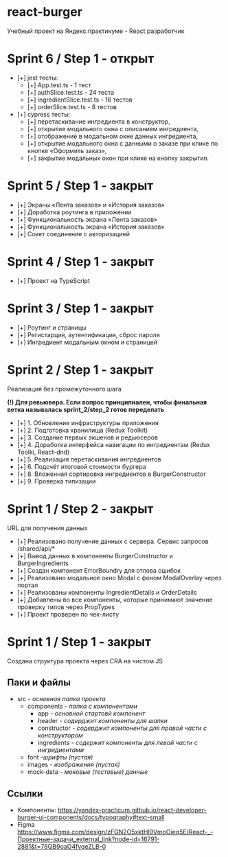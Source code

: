 # react-burger

Учебный проект на Яндекс.практикуме - React разработчик

# Sprint 6 / Step 1 - открыт

- [+] jest тесты: 
    - [+] App.test.ts - 1 тест
    - [+] authSlice.test.ts - 24 теста
    - [+] ingredientSlice.test.ts - 16 тестов
    - [+] orderSlice.test.ts - 8 тестов
- [+] cypress тесты:
    - [+] перетаскивание ингредиента в конструктор,
    - [+] открытие модального окна с описанием ингредиента,
    - [+] отображение в модальном окне данных ингредиента,
    - [+] открытие модального окна с данными о заказе при клике по кнопке «Оформить заказ»,
    - [+] закрытие модальных окон при клике на кнопку закрытия.

# Sprint 5 / Step 1 - закрыт

- [+] Экраны «Лента заказов» и «История заказов»
- [+] Доработка роутинга в приложении
- [+] Функциональность экрана «Лента заказов»
- [+] Функциональность экрана «История заказов»
- [+] Сокет соединение с авторизацией

# Sprint 4 / Step 1 - закрыт

- [+] Проект на TypeScript

# Sprint 3 / Step 1 - закрыт

- [+] Роутинг и страницы
- [+] Регистарция, аутентификация, сброс пароля
- [+] Ингредиент модальным окном и страницей

# Sprint 2 / Step 1 - закрыт

Реализация без промежуточного шага

**(!) Для ревьювера. Если вопрос принципиален, чтобы финальная ветка называлась sprint_2/step_2 готов переделать**

- [+] 1. Обновление инфраструктуры приложения
- [+] 2. Подготовка хранилища (Redux Toolkit)
- [+] 3. Создание первых экшенов и редьюсеров
- [+] 4. Доработка интерфейса навигации по ингредиентам (Redux Toolki, React-dnd)
- [+] 5. Реализация перетаскивания ингредиентов
- [+] 6. Подсчёт итоговой стоимости бургера
- [+] 8. Вложенная сортировка ингредиентов в BurgerConstructor
- [+] 9. Проверка типизации

# Sprint 1 / Step 2 - закрыт

URL для получения данных

- [+] Реализовано получение данных с сервера. Сервис запросов /shared/api/*
- [+] Вывод данных в компоненты BurgerConstructor и BurgerIngredients
- [+] Создан компонент ErrorBoundry для отлова ошибок
- [+] Реализовано модальное окно Modal с фоном ModalOverlay через портал
- [+] Реализованы компоненты IngredientDetails и OrderDetails
- [+] Добавлены во все компоненты, которые принимают значение проверку типов через PropTypes
- [+] Проект проверен по чек-листу


# Sprint 1 / Step 1 - закрыт

Создана структура проекта через CRA на чистом JS

## Паки и файлы

- src *- основная папка проекта*
    - components *- папка с компонентами*
        - app *- основной стартовй компонент*
        - header *- содерджит компоненты для шапки*
        - constructor *- содерджит компоненты для правой части с конструктором*
        - ingredients *- содержит компоненты для левой части с ингридиентами*
    - font *-шрифты (пустая)*
    - images *- изображения (пустая)*
    - mock-data *- моковые (тестовые) данные*

## Ссылки

- Компоненты:
    https://yandex-practicum.github.io/react-developer-burger-ui-components/docs/typography#text-small
- Figma
    https://www.figma.com/design/zFGN2O5xktHl9VmoOieq5E/React-_-Проектные-задачи_external_link?node-id=16791-2881&t=78QB9oaO4fvqeZLB-0